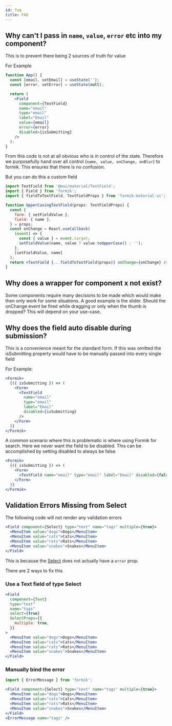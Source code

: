 ```yaml
---
id: faq
title: FAQ
---
```


## Why can't I pass in `name`, `value`, `error` etc into my component?

This is to prevent there being 2 sources of truth for value

For Example

```jsx
function App() {
  const [email, setEmail] = useState('');
  const [error, setError] = useState(null);

  return (
    <Field
      component={TextField}
      name="email"
      type="email"
      label="Email"
      value={email}
      error={error}
      disabled={isSubmitting}
    />
  );
}
```

From this code is not at all obvious who is in control of the state. Therefore we purposefully hand over all control (`name, value, onChange, onBlur`) to formik. This ensures that there is no confusion.

But you can do this a custom field

```jsx
import TextField from '@mui/material/TextField';
import { Field } from 'formik';
import { fieldToTextField, TextFieldProps } from 'formik-material-ui';

function UpperCasingTextField(props: TextFieldProps) {
  const {
    form: { setFieldValue },
    field: { name },
  } = props;
  const onChange = React.useCallback(
    (event) => {
      const { value } = event.target;
      setFieldValue(name, value ? value.toUpperCase() : '');
    },
    [setFieldValue, name]
  );
  return <TextField {...fieldToTextField(props)} onChange={onChange} />;
}
```

## Why does a wrapper for component x not exist?

Some components require many decisions to be made which would make then only work for some situations.
A good example is the slider. Should the onChange event be fired while dragging or only when the thumb is dropped? This will depend on your use-case.

## Why does the field auto disable during submission?

This is a convenience meant for the standard form. If this was omitted the isSubmitting property would have to be manually passed into every single field

For Example:

```jsx {8}
<Formik>
  {({ isSubmitting }) => (
    <Form>
      <TextField
        name="email"
        type="email"
        label="Email"
        disabled={isSubmitting}
      />
    </Form>
  )}
</Formik>
```

A common scenario where this is problematic is where using Formik for search. Here we never want the field to be disabled. This can be accomplished by setting disabled to always be false

```jsx {8}
<Formik>
  {({ isSubmitting }) => (
    <Form>
      <TextField name="email" type="email" label="Email" disabled={false} />
    </Form>
  )}
</Formik>
```

## Validation Errors Missing from Select

The following code will not render any validation errors

```jsx
<Field component={Select} type="text" name="tags" multiple={true}>
  <MenuItem value="dogs">Dogs</MenuItem>
  <MenuItem value="cats">Cats</MenuItem>
  <MenuItem value="rats">Rats</MenuItem>
  <MenuItem value="snakes">Snakes</MenuItem>
</Field>
```

This is because the [Select](https://mui.com/api/select/) does not actually have a `error` prop.

There are 2 ways to fix this

### Use a Text field of type Select

```jsx
<Field
  component={Text}
  type="text"
  name="tags"
  select={true}
  SelectProps={{
    multiple: true,
  }}
>
  <MenuItem value="dogs">Dogs</MenuItem>
  <MenuItem value="cats">Cats</MenuItem>
  <MenuItem value="rats">Rats</MenuItem>
  <MenuItem value="snakes">Snakes</MenuItem>
</Field>
```

### Manually bind the error

```jsx
import { ErrorMessage } from 'formik';

<Field component={Select} type="text" name="tags" multiple={true}>
  <MenuItem value="dogs">Dogs</MenuItem>
  <MenuItem value="cats">Cats</MenuItem>
  <MenuItem value="rats">Rats</MenuItem>
  <MenuItem value="snakes">Snakes</MenuItem>
</Field>
<ErrorMessage name="tags" />
```
